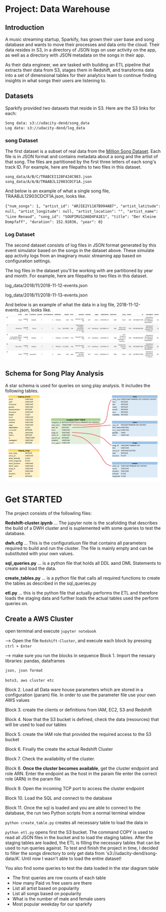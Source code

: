 # Project: Data Warehouse
## Introduction

A music streaming startup, Sparkify, has grown their user base and song database and wants to move their processes and data onto the cloud. Their data resides in S3, in a directory of JSON logs on user activity on the app, as well as a directory with JSON metadata on the songs in their app.

As their data engineer, we are tasked with building an ETL pipeline that extracts their data from S3, stages them in Redshift, and transforms data into a set of dimensional tables for their analytics team to continue finding insights in what songs their users are listening to. 

## Datasets
Sparkify provided two datasets that reside in S3. Here are the S3 links for each:

    Song data: s3://udacity-dend/song_data
    Log data: s3://udacity-dend/log_data

### song Dataset

The first dataset is a subset of real data from the [Million Song Dataset](https://labrosa.ee.columbia.edu/millionsong/). Each file is in JSON format and contains metadata about a song and the artist of that song. The files are partitioned by the first three letters of each song's track ID. For example, here are filepaths to two files in this dataset.

    song_data/A/B/C/TRABCEI128F424C983.json
    song_data/A/A/B/TRAABJL12903CDCF1A.json

And below is an example of what a single song file, TRAABJL12903CDCF1A.json, looks like.




`{"num_songs": 1, "artist_id": "ARJIE2Y1187B994AB7", "artist_latitude": null, "artist_longitude": null, "artist_location": "", "artist_name": "Line Renaud", "song_id": "SOUPIRU12A6D4FA1E1", "title": "Der Kleine Dompfaff", "duration": 152.92036, "year": 0}`

### Log Dataset

The second dataset consists of log files in JSON format generated by this event simulator based on the songs in the dataset above. These simulate app activity logs from an imaginary music streaming app based on configuration settings.

The log files in the dataset you'll be working with are partitioned by year and month. For example, here are filepaths to two files in this dataset.

log_data/2018/11/2018-11-12-events.json

log_data/2018/11/2018-11-13-events.json

And below is an example of what the data in a log file, 2018-11-12-events.json, looks like.
![log data](/log-data.png)

## Schema for Song Play Analysis

A star schema is used for queries on song play analysis. It includes the following tables.
![sparkify star schema](/dend-project3-sparkify.PNG)


# Get STARTED
The project consists of the followling files:

**Redshift-cluster.ipynb**  ... The jupyter note is the scafolding that describes the build of a DWH cluster and is suplemented with some queries to test the database.

**dwh.cfg**  ... This is the configuratiuon file that contains all parameters required to build and run the cluster. The file is mainly empty and can be substituted with your own values.

**sql_queries.py**  ... is a python file that holds all DDL aand DML Statements to create and load the data.

**create_tables.py**  ... is a python file that calls all required functions to create the tables as described in the sql_queries.py 

**etl.py**  ... this is the python file that actually performs the ETL and therefore loads the staging data and further loads the actual tables used the perform queries on. 

## Create a AWS Cluster

open terminal and execute `jupyter notebook`

--> Open the file `Redshift-Cluster`, and execute each block by pressing `ctrl + Enter`

--> make sure you run the blocks in sequence
Block 1. Import the nessary libraries:
    pandas, dataframes

    json, json format
    
    boto3, aws cluster etc

Block 2. Load all Data ware house parameters which are stored in a configuration (param) file. In order to use the parameter file use your own AWS values

Block 3. create the clients or definitions from IAM, EC2, S3 and Redshift

Block 4. Now that the S3 bucket is defined, check the data (resources) that will be used to load our tables

Block 5. create the IAM role that provided the required access to the S3 bucket

Block 6. Finally the create the actual Redshift Cluster

Block 7. Check the availability of the cluster.

Block 8. **Once the cluster becomes available**, get the cluster endpoint and role ARN. 
Enter the endpoint as the host in the param file
enter the correct role (ARN) in the param file

Block 9. Open the incoming TCP port to access the cluster endpoint

Block 10. Load the SQL and connect to the database

Block 11. Once the sql is loaded and you are able to connect to the database, the run two Python scripts from a normal terminal window

`python create_table.py` creates all necessary table to load the data in

`python etl.py` opens first the S3 bucket. The command COPY is used to read all JSON files in the bucket and to load the staging tables. After the staging tables are loaded, the ETL is filling the necessary tables that can be used to run queries against. To test and finish the project in time, I decided to filter the songs directory to only get data from 's3://udacity-dend/song-data/A'. Until now I wasn't able to load the entire dataset!

You also find some queries to test the data loaded in the star diagram table 

* The first queries are row counts of each table
* How many Paid vs free users are there
* List all artist based on popularity
* List all songs based on popularity
* What is the number of male and female users
* Most popular weekday for our sparkify

